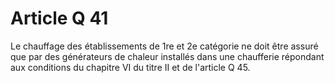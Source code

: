 # Article Q 41

Le chauffage des établissements de 1re et 2e catégorie ne doit être assuré que par des générateurs de chaleur installés dans une chaufferie répondant aux conditions du chapitre VI du titre II et de l'article Q 45.
